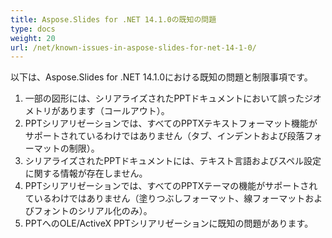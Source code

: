 ```yaml
---
title: Aspose.Slides for .NET 14.1.0の既知の問題
type: docs
weight: 20
url: /net/known-issues-in-aspose-slides-for-net-14-1-0/
---
```


以下は、Aspose.Slides for .NET 14.1.0における既知の問題と制限事項です。

1. 一部の図形には、シリアライズされたPPTドキュメントにおいて誤ったジオメトリがあります（コールアウト）。
1. PPTシリアリゼーションでは、すべてのPPTXテキストフォーマット機能がサポートされているわけではありません（タブ、インデントおよび段落フォーマットの制限）。
1. シリアライズされたPPTドキュメントには、テキスト言語およびスペル設定に関する情報が存在しません。
1. PPTシリアリゼーションでは、すべてのPPTXテーマの機能がサポートされているわけではありません（塗りつぶしフォーマット、線フォーマットおよびフォントのシリアル化のみ）。
1. PPTへのOLE/ActiveX PPTシリアリゼーションに既知の問題があります。